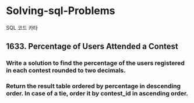 # Solving-sql-Problems

SQL  코드 카타
## 1633. Percentage of Users Attended a Contest

### Write a solution to find the percentage of the users registered in each contest rounded to two decimals.

### Return the result table ordered by percentage in descending order. In case of a tie, order it by contest_id in ascending order.
